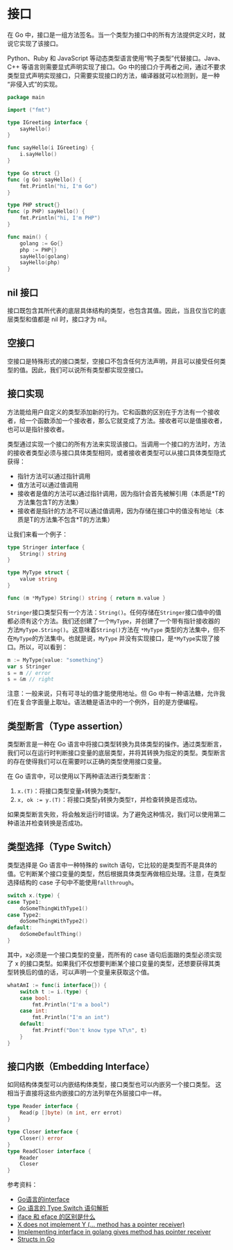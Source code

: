 # 接口

在 Go 中，接口是一组方法签名。当一个类型为接口中的所有方法提供定义时，就说它实现了该接口。

Python、Ruby 和 JavaScript 等动态类型语言使用“鸭子类型”代替接口。Java、C++ 等语言则需要显式声明实现了接口。Go 中的接口介于两者之间，通过不要求类型显式声明实现接口，只需要实现接口的方法，编译器就可以检测到，是一种 “非侵入式”的实现。

```go
package main

import ("fmt")

type IGreeting interface {
    sayHello()
}

func sayHello(i IGreeting) {
    i.sayHello()
}

type Go struct {}
func (g Go) sayHello() {
    fmt.Println("hi, I'm Go")
}

type PHP struct{}
func (p PHP) sayHello() {
    fmt.Println("hi, I'm PHP")
}

func main() {
    golang := Go{}
    php := PHP{}
    sayHello(golang)
    sayHello(php)
}
```

## nil 接口

接口既包含其所代表的底层具体结构的类型，也包含其值。因此，当且仅当它的底层类型和值都是 nil 时，接口才为 nil。

## 空接口

空接口是特殊形式的接口类型，空接口不包含任何方法声明，并且可以接受任何类型的值。因此，我们可以说所有类型都实现空接口。

## 接口实现

方法能给用户自定义的类型添加新的行为。它和函数的区别在于方法有一个接收者，给一个函数添加一个接收者，那么它就变成了方法。接收者可以是值接收者，也可以是指针接收者。

类型通过实现一个接口的所有方法来实现该接口。当调用一个接口的方法时，方法的接收者类型必须与接口具体类型相同，或者接收者类型可以从接口具体类型隐式获得：

* 指针方法可以通过指针调用
* 值方法可以通过值调用
* 接收者是值的方法可以通过指针调用，因为指针会首先被解引用（本质是*T的方法集包含T的方法集）
* 接收者是指针的方法不可以通过值调用，因为存储在接口中的值没有地址（本质是T的方法集不包含*T的方法集）

让我们来看一个例子：

```go
type Stringer interface {
    String() string
}

type MyType struct {
    value string
}

func (m *MyType) String() string { return m.value }
```

`Stringer`接口类型只有一个方法：`String()`。任何存储在`Stringer`接口值中的值都必须有这个方法。我们还创建了一个`MyType`，并创建了一个带有指针接收器的方法`MyType.String()`。这意味着`String()`方法在 `*MyType` 类型的方法集中，但不在`MyType`的方法集中。也就是说，`MyType` 并没有实现接口，是`*MyType`实现了接口。所以，可以看到：

```go
m := MyType{value: "something"}
var s Stringer
s = m // error
s = &m // right
```

注意：一般来说，只有可寻址的值才能使用地址。但 Go 中有一种语法糖，允许我们在复合字面量上取址。语法糖是语法中的一个例外，目的是方便编程。

## 类型断言（Type assertion）

 类型断言是一种在 Go 语言中将接口类型转换为具体类型的操作。通过类型断言，我们可以在运行时判断接口变量的底层类型，并将其转换为指定的类型。类型断言的存在使得我们可以在需要时以正确的类型使用接口变量。

在 Go 语言中，可以使用以下两种语法进行类型断言：

1. `x.(T)`：将接口类型变量`x`转换为类型`T`。
2. `x, ok := y.(T)`：将接口类型`y`转换为类型`T`，并检查转换是否成功。

如果类型断言失败，将会触发运行时错误。为了避免这种情况，我们可以使用第二种语法并检查转换是否成功。

## 类型选择（Type Switch）

类型选择是 Go 语言中一种特殊的 switch 语句，它比较的是类型而不是具体的值。它判断某个接口变量的类型，然后根据具体类型再做相应处理。注意，在类型选择结构的 case 子句中不能使用`fallthrough`。

```go
switch x.(type) {
case Type1:
    doSomeThingWithType1()
case Type2:
    doSomeThingWithType2()
default:
    doSomeDefaultThing()
}
```

其中，x必须是一个接口类型的变量，而所有的 case 语句后面跟的类型必须实现了 x 的接口类型。如果我们不仅想要判断某个接口变量的类型，还想要获得其类型转换后的值的话，可以声明一个变量来获取这个值。

```go
whatAmI := func(i interface{}) {
    switch t := i.(type) {
    case bool:
        fmt.Println("I'm a bool")
    case int:
        fmt.Println("I'm an int")
    default:
        fmt.Printf("Don't know type %T\n", t)
    }
}
```

## 接口内嵌（Embedding Interface）

如同结构体类型可以内嵌结构体类型，接口类型也可以内嵌另一个接口类型。 这相当于直接将这些内嵌接口的方法列举在外层接口中一样。

```go
type Reader interface {
    Read(p []byte) (n int, err errot)
}

type Closer interface {
    Closer() error
}
type ReadCloser interface {
    Reader
    Closer
}
```

参考资料：

* [Go语言的interface](https://blog.chongsheng.art/post/golang/interface/#%E6%8E%A5%E5%8F%A3%E5%80%BC%E5%92%8Cnil%E6%AF%94%E8%BE%83)
* [Go 语言的 Type Switch 语句解析](https://www.bwangel.me/2018/02/03/golang-type-switch/)
* [iface 和 eface 的区别是什么](https://golang.design/go-questions/interface/iface-eface/)
* [X does not implement Y (... method has a pointer receiver)](https://stackoverflow.com/questions/40823315/x-does-not-implement-y-method-has-a-pointer-receiver)
* [Implementing interface in golang gives method has pointer receiver](https://stackoverflow.com/questions/46306888/implementing-interface-in-golang-gives-method-has-pointer-receiver)
* [Structs in Go](https://go101.org/article/struct.html)
